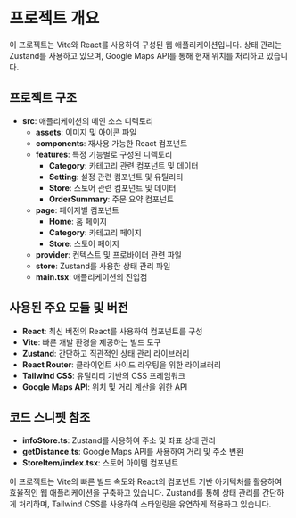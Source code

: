 # 프로젝트 개요

이 프로젝트는 Vite와 React를 사용하여 구성된 웹 애플리케이션입니다. 상태 관리는 Zustand를 사용하고 있으며, Google Maps API를 통해 현재 위치를 처리하고 있습니다.

## 프로젝트 구조

- **src**: 애플리케이션의 메인 소스 디렉토리
  - **assets**: 이미지 및 아이콘 파일
  - **components**: 재사용 가능한 React 컴포넌트
  - **features**: 특정 기능별로 구성된 디렉토리
    - **Category**: 카테고리 관련 컴포넌트 및 데이터
    - **Setting**: 설정 관련 컴포넌트 및 유틸리티
    - **Store**: 스토어 관련 컴포넌트 및 데이터
    - **OrderSummary**: 주문 요약 컴포넌트
  - **page**: 페이지별 컴포넌트
    - **Home**: 홈 페이지
    - **Category**: 카테고리 페이지
    - **Store**: 스토어 페이지
  - **provider**: 컨텍스트 및 프로바이더 관련 파일
  - **store**: Zustand를 사용한 상태 관리 파일
  - **main.tsx**: 애플리케이션의 진입점

## 사용된 주요 모듈 및 버전

- **React**: 최신 버전의 React를 사용하여 컴포넌트를 구성
- **Vite**: 빠른 개발 환경을 제공하는 빌드 도구
- **Zustand**: 간단하고 직관적인 상태 관리 라이브러리
- **React Router**: 클라이언트 사이드 라우팅을 위한 라이브러리
- **Tailwind CSS**: 유틸리티 기반의 CSS 프레임워크
- **Google Maps API**: 위치 및 거리 계산을 위한 API

## 코드 스니펫 참조

- **infoStore.ts**: Zustand를 사용하여 주소 및 좌표 상태 관리
- **getDistance.ts**: Google Maps API를 사용하여 거리 및 주소 변환
- **StoreItem/index.tsx**: 스토어 아이템 컴포넌트

이 프로젝트는 Vite의 빠른 빌드 속도와 React의 컴포넌트 기반 아키텍처를 활용하여 효율적인 웹 애플리케이션을 구축하고 있습니다. Zustand를 통해 상태 관리를 간단하게 처리하며, Tailwind CSS를 사용하여 스타일링을 유연하게 적용하고 있습니다.